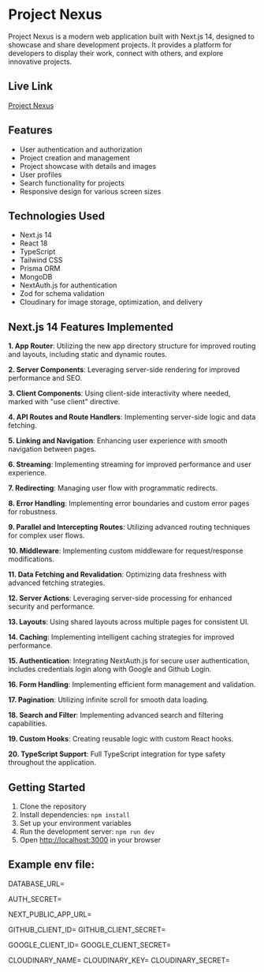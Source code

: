 # Project Nexus

Project Nexus is a modern web application built with Next.js 14, designed to showcase and share development projects. It provides a platform for developers to display their work, connect with others, and explore innovative projects.

## Live Link
[Project Nexus](https://project-nexus-nextjs-bff9.vercel.app/)

## Features

- User authentication and authorization
- Project creation and management
- Project showcase with details and images
- User profiles
- Search functionality for projects
- Responsive design for various screen sizes

## Technologies Used

- Next.js 14
- React 18
- TypeScript
- Tailwind CSS
- Prisma ORM
- MongoDB 
- NextAuth.js for authentication
- Zod for schema validation
- Cloudinary for image storage, optimization, and delivery

## Next.js 14 Features Implemented

**1. App Router**: Utilizing the new app directory structure for improved routing and layouts, including static and dynamic routes.

**2. Server Components**: Leveraging server-side rendering for improved performance and SEO.

**3. Client Components**: Using client-side interactivity where needed, marked with "use client" directive.

**4. API Routes and Route Handlers**: Implementing server-side logic and data fetching.

**5. Linking and Navigation**: Enhancing user experience with smooth navigation between pages.

**6. Streaming**: Implementing streaming for improved performance and user experience.

**7. Redirecting**: Managing user flow with programmatic redirects.

**8. Error Handling**: Implementing error boundaries and custom error pages for robustness.

**9. Parallel and Intercepting Routes**: Utilizing advanced routing techniques for complex user flows.

**10. Middleware**: Implementing custom middleware for request/response modifications.

**11. Data Fetching and Revalidation**: Optimizing data freshness with advanced fetching strategies.

**12. Server Actions**: Leveraging server-side processing for enhanced security and performance.

**13. Layouts**: Using shared layouts across multiple pages for consistent UI.

**14. Caching**: Implementing intelligent caching strategies for improved performance.

**15. Authentication**: Integrating NextAuth.js for secure user authentication, includes credentials login along with Google and Github Login.

**16. Form Handling**: Implementing efficient form management and validation.

**17. Pagination**: Utilizing infinite scroll for smooth data loading.

**18. Search and Filter**: Implementing advanced search and filtering capabilities.

**19. Custom Hooks**: Creating reusable logic with custom React hooks.

**20. TypeScript Support**: Full TypeScript integration for type safety throughout the application.

## Getting Started

1. Clone the repository
2. Install dependencies: `npm install`
3. Set up your environment variables
4. Run the development server: `npm run dev`
5. Open [http://localhost:3000](http://localhost:3000) in your browser

## Example env file:
DATABASE_URL=

AUTH_SECRET=

NEXT_PUBLIC_APP_URL=

GITHUB_CLIENT_ID=
GITHUB_CLIENT_SECRET=

GOOGLE_CLIENT_ID=
GOOGLE_CLIENT_SECRET=

CLOUDINARY_NAME=
CLOUDINARY_KEY=
CLOUDINARY_SECRET=


